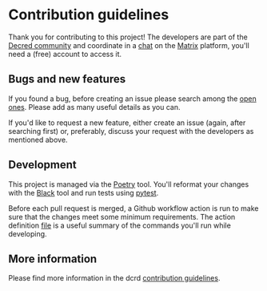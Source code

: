 # Contribution guidelines

Thank you for contributing to this project! The developers are part of the
[Decred community](https://decred.org/community/) and coordinate in a
[chat](https://chat.decred.org/#/room/#tinydecred:decred.org) on the
[Matrix](https://matrix.org/) platform, you'll need a (free) account to access
it.

## Bugs and new features

If you found a bug, before creating an issue please search among the
[open ones](https://github.com/decred/tinydecred/issues). Please add as many
useful details as you can.

If you'd like to request a new feature, either create an issue (again, after
searching first) or, preferably, discuss your request with the developers as
mentioned above.

## Development

This project is managed via the [Poetry](https://python-poetry.org/) tool.
You'll reformat your changes with the [Black](https://black.readthedocs.io/)
tool and run tests using [pytest](https://www.pytest.org/).

Before each pull request is merged, a Github workflow action is run to make
sure that the changes meet some minimum requirements. The action definition
[file](./.github/workflows/python.yml) is a useful summary of the commands
you'll run while developing.

## More information

Please find more information in the dcrd
[contribution guidelines](https://github.com/decred/dcrd/blob/master/docs/code_contribution_guidelines.md).
